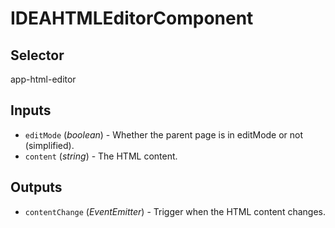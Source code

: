 # IDEAHTMLEditorComponent

## Selector

app-html-editor

## Inputs

- `editMode` (*boolean*) - Whether the parent page is in editMode or not (simplified).
- `content` (*string*) - The HTML content.

## Outputs

- `contentChange` (*EventEmitter<string>*) - Trigger when the HTML content changes.
